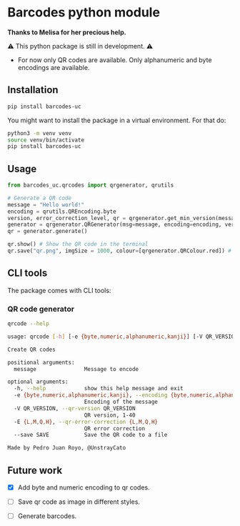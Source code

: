 # Barcodes python module

**Thanks to Melisa for her precious help.**

⚠️ This python package is still in development. ⚠️

* For now only QR codes are available. Only alphanumeric and byte encodings are available.

## Installation

```bash
pip install barcodes-uc
```

You might want to install the package in a virtual environment. For that do:

```bash
python3 -m venv venv
source venv/bin/activate
pip install barcodes-uc
```

## Usage

```python
from barcodes_uc.qrcodes import qrgenerator, qrutils

# Generate a QR code
message = "Hello world!"
encoding = qrutils.QREncoding.byte
version, error_correction_level, qr = qrgenerator.get_min_version(message, encoding, qrutils.QRErrorCorrectionLevels.Q)
generator = qrgenerator.QRGenerator(msg=message, encoding=encoding, version=version, error_correction=error_correction_level)
qr = generator.generate()

qr.show() # Show the QR code in the terminal
qr.save("qr.png", imgSize = 1000, colour=[qrgenerator.QRColour.red]) # Save the QR code in a file
```

## CLI tools

The package comes with CLI tools:

### QR code generator

```bash
qrcode --help
```

```bash
usage: qrcode [-h] [-e {byte,numeric,alphanumeric,kanji}] [-V QR_VERSION] [-E {L,M,Q,H}] [--save SAVE] message

Create QR codes

positional arguments:
  message               Message to encode

optional arguments:
  -h, --help            show this help message and exit
  -e {byte,numeric,alphanumeric,kanji}, --encoding {byte,numeric,alphanumeric,kanji}
                        Encoding of the message
  -V QR_VERSION, --qr-version QR_VERSION
                        QR version, 1-40
  -E {L,M,Q,H}, --qr-error-correction {L,M,Q,H}
                        QR error correction
  --save SAVE           Save the QR code to a file

Made by Pedro Juan Royo, @UnstrayCato
```


## Future work

- [x] Add byte and numeric encoding to qr codes.

- [ ] Save qr code as image in different styles.

- [ ] Generate barcodes.